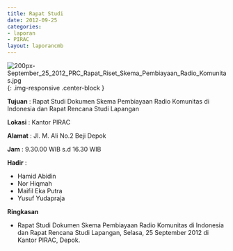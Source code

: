 ```yaml
---
title: Rapat Studi
date: 2012-09-25
categories:
- laporan
- PIRAC
layout: laporancmb
---
```



![200px-September_25_2012_PRC_Rapat_Riset_Skema_Pembiayaan_Radio_Komunitas.jpg](/uploads/200px-September_25_2012_PRC_Rapat_Riset_Skema_Pembiayaan_Radio_Komunitas.jpg){: .img-responsive .center-block }


**Tujuan** : Rapat Studi Dokumen Skema Pembiayaan Radio Komunitas di Indonesia dan Rapat Rencana Studi Lapangan 

**Lokasi** : Kantor PIRAC 

**Alamat** : Jl. M. Ali No.2 Beji Depok 

**Jam** : 9.30.00 WIB s.d 16.30 WIB 

**Hadir** :
* Hamid Abidin
* Nor Hiqmah
* Maifil Eka Putra
* Yusuf Yudapraja

**Ringkasan**  
* Rapat Studi Dokumen Skema Pembiayaan Radio Komunitas di Indonesia dan Rapat Rencana Studi Lapangan, Selasa, 25 September 2012 di Kantor PIRAC, Depok.
